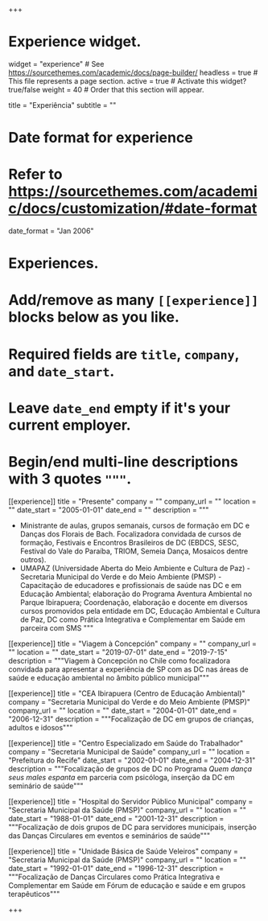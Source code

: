 +++
# Experience widget.
widget = "experience"  # See https://sourcethemes.com/academic/docs/page-builder/
headless = true  # This file represents a page section.
active = true  # Activate this widget? true/false
weight = 40  # Order that this section will appear.

title = "Experiência"
subtitle = ""

# Date format for experience
#   Refer to https://sourcethemes.com/academic/docs/customization/#date-format
date_format = "Jan 2006"

# Experiences.
#   Add/remove as many `[[experience]]` blocks below as you like.
#   Required fields are `title`, `company`, and `date_start`.
#   Leave `date_end` empty if it's your current employer.
#   Begin/end multi-line descriptions with 3 quotes `"""`.
[[experience]]
  title = "Presente"
  company = ""
  company_url = ""
  location = ""
  date_start = "2005-01-01"
  date_end = ""
  description = """

  * Ministrante de aulas, grupos semanais, cursos de formação em DC e Danças dos Florais de Bach. Focalizadora convidada de cursos de formação, Festivais e Encontros Brasileiros de DC (EBDCS, SESC, Festival do Vale do Paraíba, TRIOM, Semeia Dança, Mosaicos dentre outros).
  * UMAPAZ (Universidade Aberta do Meio Ambiente e Cultura de Paz) - Secretaria Municipal do Verde e do Meio Ambiente (PMSP) - Capacitação de educadores e profissionais de saúde nas DC e em Educação Ambiental; elaboração do Programa Aventura Ambiental no Parque Ibirapuera; Coordenação, elaboração e docente em diversos cursos promovidos pela entidade em DC, Educação Ambiental e Cultura de Paz, DC como Prática Integrativa e Complementar em Saúde em parceira com SMS
  """

[[experience]]
  title = "Viagem à Concepción"
  company = ""
  company_url = ""
  location = ""
  date_start = "2019-07-01"
  date_end = "2019-7-15"
  description = """Viagem à Concepción no Chile como focalizadora convidada para apresentar a experiência de SP com as DC nas áreas de saúde e educação ambiental no âmbito público municipal"""

[[experience]]
  title = "CEA Ibirapuera (Centro de Educação Ambiental)"
  company = "Secretaria Municipal do Verde e do Meio Ambiente (PMSP)"
  company_url = ""
  location = ""
  date_start = "2004-01-01"
  date_end = "2006-12-31"
  description = """Focalização de DC em grupos de crianças, adultos e idosos"""

[[experience]]
  title = "Centro Especializado em Saúde do Trabalhador"
  company = "Secretaria Municipal de Saúde"
  company_url = ""
  location = "Prefeitura do Recife"
  date_start = "2002-01-01"
  date_end = "2004-12-31"
  description = """Focalização de grupos de DC no Programa _Quem dança seus males espanta_ em parceria com psicóloga, inserção da DC em seminário de saúde"""

[[experience]]
  title = "Hospital do Servidor Público Municipal"
  company = "Secretaria Municipal da Saúde (PMSP)"
  company_url = ""
  location = ""
  date_start = "1988-01-01"
  date_end = "2001-12-31"
  description = """Focalização de dois grupos de DC para servidores municipais, inserção das Danças Circulares em eventos e seminários de saúde"""

[[experience]]
  title = "Unidade Básica de Saúde Veleiros"
  company = "Secretaria Municipal da Saúde (PMSP)"
  company_url = ""
  location = ""
  date_start = "1992-01-01"
  date_end = "1996-12-31"
  description = """Focalização de Danças Circulares como Prática Integrativa e Complementar em Saúde em Fórum de educação e saúde e em grupos terapêuticos"""

+++
